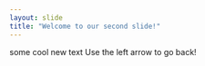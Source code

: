 ```yaml
---
layout: slide
title: "Welcome to our second slide!"
---
```

some cool new text
Use the left arrow to go back!

